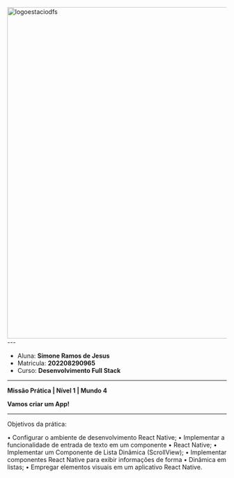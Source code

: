 


<img width="762" alt="logoestaciodfs" src="https://user-images.githubusercontent.com/104142117/204535322-571ae0a5-b475-4441-83b2-06ba02d9930d.png">
---

- Aluna: **Simone Ramos de Jesus**
- Matricula: **202208290965**
- Curso: **Desenvolvimento Full Stack**


---

**Missão Prática | Nível 1 | Mundo 4**


**Vamos criar um App!**

---

Objetivos da prática:

   •	Configurar o ambiente de desenvolvimento React Native;
   •	Implementar a funcionalidade de entrada de texto em um componente
   •	React Native;
   •	Implementar um Componente de Lista Dinâmica (ScrollView);
   •	Implementar componentes React Native para exibir informações de forma
   •	Dinâmica em listas;
   •	Empregar elementos visuais em um aplicativo React Native.



